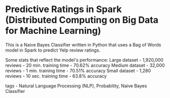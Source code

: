 # Predictive Ratings in Spark (Distributed Computing on Big Data for Machine Learning)

This is a Naive Bayes Classifier written in Python that uses a Bag of Words model in Spark to predict Yelp review ratings.

Some stats that reflect the model's performance:
Large dataset - 1,920,000 reviews - 20 min. training time - 70.62% accuracy
Medium dataset - 32,000 reviews - 1 min. training time - 70.51% accuracy
Small dataset - 1,280 reviews - 10 sec. training time - 63.8% accuracy

tags - Natural Language Processing (NLP), Probability, Naive Bayes Classifier
